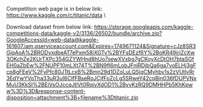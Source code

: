 Competition web page is in below link:
https://www.kaggle.com/c/titanic/data \

Download dataset from below link: 
https://storage.googleapis.com/kaggle-competitions-data/kaggle-v2/3136/26502/bundle/archive.zip?GoogleAccessId=web-data@kaggle-161607.iam.gserviceaccount.com&Expires=1749671124&Signature=cJz8SR3GjqAoA%2BRODvxdbeAT7ePxm58iXGTv%2BYFsDEzf6Y%2BoKR49iriZcXw3OKchZe2KUrTXPc354GZYWHnd8hUo7sewXVxbg7gCKoyXcDtOH7btaSGfEH0aZbEw%2FNUPF10mLXt74T%2BN9fl6mLobJFnlRDjbQa6ga7voELHj3gFcp8gFEeV%2FyPfc80JTtLcxB%2Bmn29d1DZoLuLQSjqCMyhbv1s2zVUtlvRr3EdYwYVoTha33uR3uI6CIfFBseRoJCjfFoZcLg5SRweY42cqBin036fDUPVNxMuU3KkSI%2BEiVsOJccqJtlVt0RqivXdOD1%2ByvKzRQ9DMHHPb5KhKpww%3D%3D&response-content-disposition=attachment%3B+filename%3Dtitanic.zip
